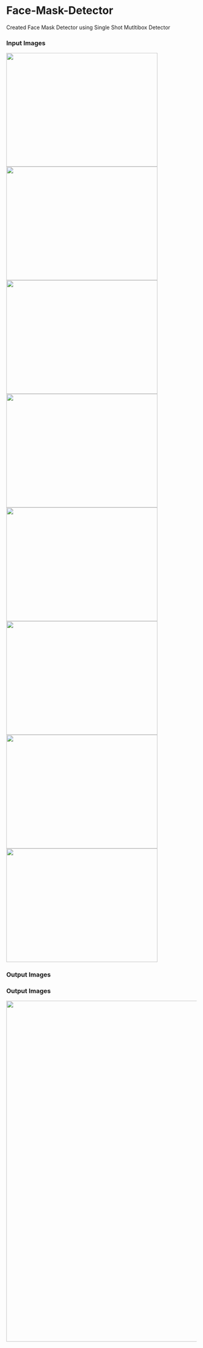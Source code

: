 # Face-Mask-Detector
Created Face Mask Detector using Single Shot Mutltibox Detector

<h3>Input Images</h3>

<p float="left">
  <img src="https://user-images.githubusercontent.com/109217804/186103913-c5ad3a8f-7ee1-446a-9be2-9eb3c41739ca.jpg" width=400 height=300/>
  <img src="https://user-images.githubusercontent.com/109217804/186104104-1cbfb2e1-265b-42c5-9906-d5c2af4ebcac.jpg" width=400 height=300/>
  <img src="https://user-images.githubusercontent.com/109217804/186104275-8546e898-0b34-480c-97e7-d89cb9fe73b2.jpg" width=400 height=300/>
  <img src="https://user-images.githubusercontent.com/109217804/186103371-a968a729-26bc-496e-a52b-27b7af1f472c.png" width=400 height=300/>
  <img src="https://user-images.githubusercontent.com/109217804/186103579-816154ca-d73a-4ae7-a239-ce721c9b5b1b.jpg" width=400 height=300/>
  <img src="https://user-images.githubusercontent.com/109217804/186103648-855cd8da-6a16-4473-9f05-204d5db33c77.jpg" width=400 height=300/>
  <img src="https://user-images.githubusercontent.com/109217804/186103318-e6be9a81-05ab-47a7-84d9-7bf22ce0c44f.jpeg" width=400 height=300/>
  <img src="https://user-images.githubusercontent.com/109217804/186104247-005322f7-0ac5-4ac5-b1d0-03d8e3ca10eb.jpg" width=400 height=300/>
</p>

<h3>Output Images</h3>

<h3>Output Images</h3>
<p float="left">
  <img src="https://user-images.githubusercontent.com/109217804/186106390-794a9d60-7e49-4ee4-8f6e-7cdd1d75ab63.png" width=900 height=900/>
 </p>
